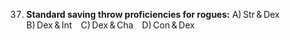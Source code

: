 37. **Standard saving throw proficiencies for rogues:**
    A) Str & Dex B) Dex & Int C) Dex & Cha D) Con & Dex
